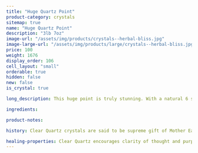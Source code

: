 ```yaml
---
title: "Huge Quartz Point"
product-category: crystals
sitemap: true
name: "Huge Quartz Point"
description: "3lb 7oz"
image-url: "/assets/img/products/crystals--herbal-bliss.jpg"
image-large-url: "/assets/img/products/large/crystals--herbal-bliss.jpg"
price: 100
weight: 1676
display_order: 106
cell_layout: "small"
orderable: true
hidden: false
new: false
is_crystal: true

long_description: This huge point is truly stunning. With a natural 6 sided point, it has different intricate phantoms and beautiful rainbows in each panel. It boasts amazing clarity and insane growth lines all the way up the point. Perfect shelf piece/centre piece and amazing value.

ingredients:

product-notes:

history: Clear Quartz crystals are said to be supreme gift of Mother Earth. Since it can be found on every continent of the earth, many cultures had different uses and beliefs behind this powerful crystal. Indigenous North American cultures thought of the stone as a sentient being, and would gift it offerings as a sign of respect. To cultures in Central and South America, the quartz meaning was that of a vessel, they believed that the spirits of their ancestors were held in clear quartz.

healing-properties: Clear Quartz encourages clarity of thought and purpose to one’s heart and mind. It works on all levels of the energetic and physical bodies and resonates with all chakras. Clear Quartz will amplify any energy with which it moves into resonance, including other stones, constantly broadcasting that energy into the Earths electromagnetic field. This makes Clear Quartz an excellent stone to use for programming, manifesting/meditation.
---
```

